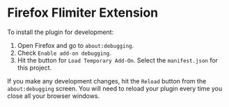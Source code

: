 # Firefox Flimiter Extension

To install the plugin for development:

1. Open Firefox and go to `about:debugging`.
2. Check `Enable add-on debugging`.
3. Hit the button for `Load Temporary Add-On`. Select the `manifest.json` for
  this project.

If you make any development changes, hit the `Reload` button from the
`about:debugging` screen. You will need to reload your plugin every time you
close all your browser windows.
